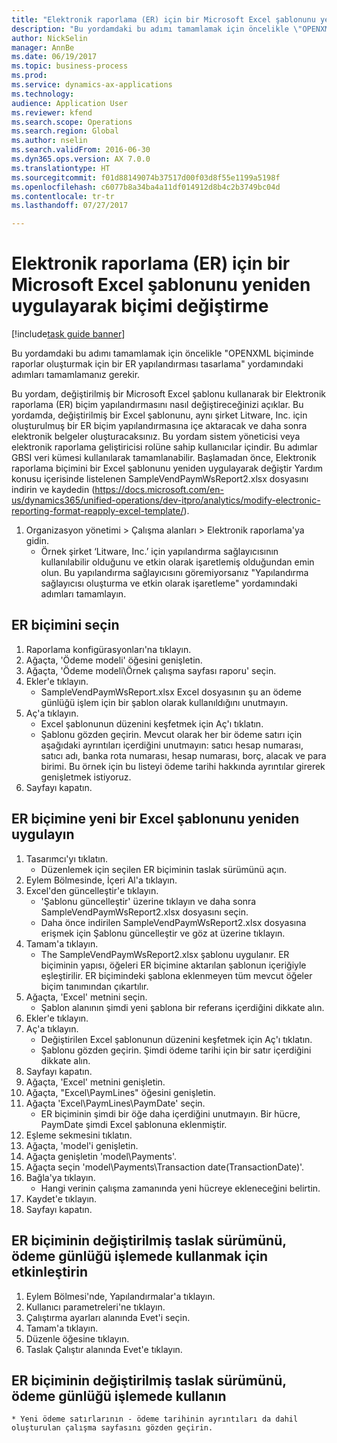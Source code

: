 ```yaml
--- 
title: "Elektronik raporlama (ER) için bir Microsoft Excel şablonunu yeniden uygulayarak biçimi değiştirme"
description: "Bu yordamdaki bu adımı tamamlamak için öncelikle \"OPENXML biçiminde raporlar oluşturmak için bir ER yapılandırması tasarlama\" yordamındaki adımları tamamlamanız gerekir."
author: NickSelin
manager: AnnBe
ms.date: 06/19/2017
ms.topic: business-process
ms.prod: 
ms.service: dynamics-ax-applications
ms.technology: 
audience: Application User
ms.reviewer: kfend
ms.search.scope: Operations
ms.search.region: Global
ms.author: nselin
ms.search.validFrom: 2016-06-30
ms.dyn365.ops.version: AX 7.0.0
ms.translationtype: HT
ms.sourcegitcommit: f01d88149074b37517d00f03d8f55e1199a5198f
ms.openlocfilehash: c6077b8a34ba4a11df014912d8b4c2b3749bc04d
ms.contentlocale: tr-tr
ms.lasthandoff: 07/27/2017

---
```

# <a name="modify-a-format-by-reapplying-a-microsoft-excel-template-for-electronic-reporting-er"></a>Elektronik raporlama (ER) için bir Microsoft Excel şablonunu yeniden uygulayarak biçimi değiştirme

[!include[task guide banner](../../includes/task-guide-banner.md)]

Bu yordamdaki bu adımı tamamlamak için öncelikle "OPENXML biçiminde raporlar oluşturmak için bir ER yapılandırması tasarlama" yordamındaki adımları tamamlamanız gerekir.

Bu yordam, değiştirilmiş bir Microsoft Excel şablonu kullanarak bir Elektronik raporlama (ER) biçim yapılandırmasını nasıl değiştireceğinizi açıklar. Bu yordamda, değiştirilmiş bir Excel şablonunu, aynı şirket Litware, Inc. için oluşturulmuş bir ER biçim yapılandırmasına içe aktaracak ve daha sonra elektronik belgeler oluşturacaksınız. Bu yordam sistem yöneticisi veya elektronik raporlama geliştiricisi rolüne sahip kullanıcılar içindir. Bu adımlar GBSI veri kümesi kullanılarak tamamlanabilir. Başlamadan önce, Elektronik raporlama biçimini bir Excel şablonunu yeniden uygulayarak değiştir Yardım konusu içerisinde listelenen SampleVendPaymWsReport2.xlsx dosyasını indirin ve kaydedin (https://docs.microsoft.com/en-us/dynamics365/unified-operations/dev-itpro/analytics/modify-electronic-reporting-format-reapply-excel-template/).

1. Organizasyon yönetimi > Çalışma alanları > Elektronik raporlama'ya gidin.
    * Örnek şirket ‘Litware, Inc.’ için yapılandırma sağlayıcısının kullanılabilir olduğunu ve etkin olarak işaretlemiş olduğundan emin olun. Bu yapılandırma sağlayıcısını göremiyorsanız "Yapılandırma sağlayıcısı oluşturma ve etkin olarak işaretleme" yordamındaki adımları tamamlayın.  

## <a name="select-the-er-format"></a>ER biçimini seçin
1. Raporlama konfigürasyonları'na tıklayın.
2. Ağaçta, 'Ödeme modeli' öğesini genişletin.
3. Ağaçta, 'Ödeme modeli\Örnek çalışma sayfası raporu' seçin.
4. Ekler'e tıklayın.
    * SampleVendPaymWsReport.xlsx Excel dosyasının şu an ödeme günlüğü işlem için bir şablon olarak kullanıldığını unutmayın.   
5. Aç'a tıklayın.
    * Excel şablonunun düzenini keşfetmek için Aç'ı tıklatın.  
    * Şablonu gözden geçirin. Mevcut olarak her bir ödeme satırı için aşağıdaki ayrıntıları içerdiğini unutmayın: satıcı hesap numarası, satıcı adı, banka rota numarası, hesap numarası, borç, alacak ve para birimi. Bu örnek için bu listeyi ödeme tarihi hakkında ayrıntılar girerek genişletmek istiyoruz.   
6. Sayfayı kapatın.

## <a name="reapply-a-new-excel-template-to-er-format"></a>ER biçimine yeni bir Excel şablonunu yeniden uygulayın
1. Tasarımcı'yı tıklatın.
    * Düzenlemek için seçilen ER biçiminin taslak sürümünü açın.  
2. Eylem Bölmesinde, İçeri Al'a tıklayın.
3. Excel'den güncelleştir'e tıklayın.
    * 'Şablonu güncelleştir' üzerine tıklayın ve daha sonra SampleVendPaymWsReport2.xlsx dosyasını seçin.  
    * Daha önce indirilen SampleVendPaymWsReport2.xlsx dosyasına erişmek için Şablonu güncelleştir ve göz at üzerine tıklayın.  
4. Tamam'a tıklayın.
    * The SampleVendPaymWsReport2.xlsx şablonu uygulanır. ER biçiminin yapısı, öğeleri ER biçimine aktarılan şablonun içeriğiyle eşleştirilir. ER biçimindeki şablona eklenmeyen tüm mevcut öğeler biçim tanımından çıkartılır.  
5. Ağaçta, 'Excel' metnini seçin.
    * Şablon alanının şimdi yeni şablona bir referans içerdiğini dikkate alın.   
6. Ekler'e tıklayın.
7. Aç'a tıklayın.
    * Değiştirilen Excel şablonunun düzenini keşfetmek için Aç'ı tıklatın.  
    * Şablonu gözden geçirin. Şimdi ödeme tarihi için bir satır içerdiğini dikkate alın.   
8. Sayfayı kapatın.
9. Ağaçta, 'Excel' metnini genişletin.
10. Ağaçta, "Excel\PaymLines" öğesini genişletin.
11. Ağaçta 'Excel\PaymLines\PaymDate' seçin.
    * ER biçiminin şimdi bir öğe daha içerdiğini unutmayın. Bir hücre, PaymDate şimdi Excel şablonuna eklenmiştir.  
12. Eşleme sekmesini tıklatın.
13. Ağaçta, 'model'i genişletin.
14. Ağaçta genişletin 'model\Payments'.
15. Ağaçta seçin 'model\Payments\Transaction date(TransactionDate)'.
16. Bağla'ya tıklayın.
    * Hangi verinin çalışma zamanında yeni hücreye ekleneceğini belirtin.  
17. Kaydet'e tıklayın.
18. Sayfayı kapatın.

## <a name="enable-the-modified-draft-version-of-the-er-format-for-use-in-payment-journal-processing"></a>ER biçiminin değiştirilmiş taslak sürümünü, ödeme günlüğü işlemede kullanmak için etkinleştirin
1. Eylem Bölmesi'nde, Yapılandırmalar'a tıklayın.
2. Kullanıcı parametreleri'ne tıklayın.
3. Çalıştırma ayarları alanında Evet'i seçin.
4. Tamam'a tıklayın.
5. Düzenle öğesine tıklayın.
6. Taslak Çalıştır alanında Evet'e tıklayın.

## <a name="use-the-modified-draft-version-of-the-er-format-for-payment-journal-processing"></a>ER biçiminin değiştirilmiş taslak sürümünü, ödeme günlüğü işlemede kullanın
    * Yeni ödeme satırlarının - ödeme tarihinin ayrıntıları da dahil oluşturulan çalışma sayfasını gözden geçirin.  


